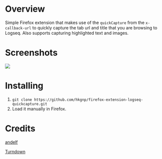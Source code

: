 # Overview

Simple Firefox extension that makes use of the `quickCapture` from the `x-callback-url` to quickly capture the tab url and title that you are browsing to Logseq. Also supports capturing highlighted text and images.

# Screenshots

![](/screenshots/logseq-quickcapture.gif)

# Installing

1. `git clone https://github.com/hkgnp/firefox-extension-logseq-quickcapture.git`
2. Load it manually in Firefox.

# Credits

[andelf](https://github.com/logseq/logseq/pull/5721)

[Turndown](https://github.com/mixmark-io/turndown)
